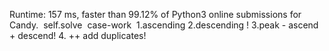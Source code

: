 Runtime: 157 ms, faster than 99.12% of Python3 online submissions for Candy.
​
self.solve
​
case-work
​
1.ascending
2.descending !
3.peak - ascend + descend!
4. ++ add duplicates!